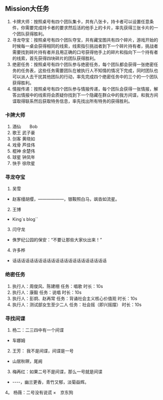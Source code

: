 ## Mission大任务

1. 卡牌大师：按照桌号有四个团队集卡，共有八张卡，持卡者可以设置任意条件，你需要完成持卡者的要求然后活的他手上的卡片，率先获得三张卡片的一个团队获得胜利。
2. 寻龙夺宝：按照桌号有四个团队夺宝，共有藏宝图共有四个碎片，游戏开始的时候每一桌会获得相同的线索，线索指引挑战者到下一个碎片持有者，挑战者需要找到碎片持有者并且用正确的口号获得他手上的碎片和指向下一个持有者的线索，首先获得四块碎片的团队获得胜利。
3. 绝密任务：按照桌号有四个团队参与绝密任务，每个团队都会获得一张绝密任务的任务表，这些任务需要团队在被执行人不知情的情况下完成，同时团队也可以派人去干扰其他团队的行动，率先完成四个绝密任务中的三个的一个团队获得胜利。
4. 情报传递：按照桌号有四个团队参与情报传递，每个团队会获得一张情报，解答出情报中的线索将会质疑你找到下一个隐藏在群众中的我方间谍，和我方间谍取得联系然后获取特务信息，率先找出所有特务的获得胜利。

### 卡牌大师

1. 酒仙　　Bob
2. 歌王	   武子豪
3. 剑客    黄晓如	
4. 戏骨	   芦佳伟
5. 棍神    余楚伟
6. 球星    钟凤年    
7. 快手    徐欣星

### 寻龙夺宝

1. 吴雪
* 赵客缦胡缨，——————，银鞍照白马，飒沓如流星。

2. 王博
* King`s blog``

3. 闫守龙
* 侏罗纪公园的保安：“不要让那些大家伙出来！”

4. 许多桦
* 话话话话话话话话话话话话话话话话话话话话话话

### 绝密任务

1. 执行人：周俊风、陈建栩 任务：唱歌 时长：10s
2. 执行人：康毅 任务：说唱 时长：10s
3. 执行人：彭炯、赵再常 任务：背诵社会主义核心价值观 时长：10s
4. 执行人：测试部女生至少二人 任务：社会摇（即兴摇摆） 时长：10s

### 寻找间谍

1. 杨二：二三四中有一个间谍
* 车娜姆

2. 王芳： 我不是间谍，间谍是一号
* 山居秋暝，尾阙

3.  梅再红：如果二号不是间谍，那么一号就是间谍
* ----，幽兰更香，青竹又郁，淡菊益辉。

4。 杨薇：二号没有说谎
×　京东狗
